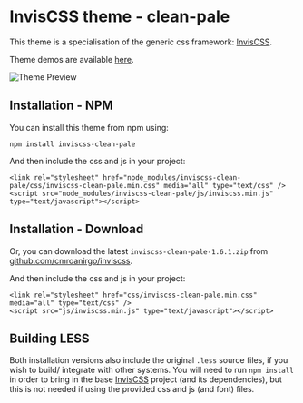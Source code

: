 # InvisCSS theme - clean-pale

This theme is a specialisation of the generic css framework: [InvisCSS](https://github.com/cmroanirgo/inviscss).

Theme demos are available [here](https://cmroanirgo.github.io/inviscss/demo/themes.html).

![Theme Preview](https://cmroanirgo.github.io/inviscss/demo/images/clean-pale-preview.png)


## Installation - NPM

You can install this theme from npm using:

```
npm install inviscss-clean-pale
```

And then include the css and js in your project:

```
<link rel="stylesheet" href="node_modules/inviscss-clean-pale/css/inviscss-clean-pale.min.css" media="all" type="text/css" />
<script src="node_modules/inviscss-clean-pale/js/inviscss.min.js" type="text/javascript"></script>
```

## Installation - Download

<p>Or, you can download the latest <code>inviscss-clean-pale-1.6.1.zip</code> from <a href="https://github.com/cmroanirgo/inviscss/releases/latest"><i class="fa fa-github"></i> github.com/cmroanirgo/inviscss</a>.</p>

And then include the css and js in your project:

```
<link rel="stylesheet" href="css/inviscss-clean-pale.min.css" media="all" type="text/css" />
<script src="js/inviscss.min.js" type="text/javascript"></script>
```

## Building LESS

Both installation versions also include the original <code>.less</code> source files, if you wish to build/ integrate with other systems. You will need to run `npm install` in order to bring in the base [InvisCSS](https://www.npmjs.com/package/inviscss) project (and its dependencies), but this is not needed if using the provided css and js (and font) files.

